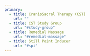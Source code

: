 ```yaml
---
primary:
  - title: CranioSacral Therapy (CST)
    url: ""
  - title: CST Study Group
    url: "#study-group"
  - title: Remedial Massage
    url: "#remedial-massage"
  - title: Still Point Inducer
    url: "#spi"
---
```

